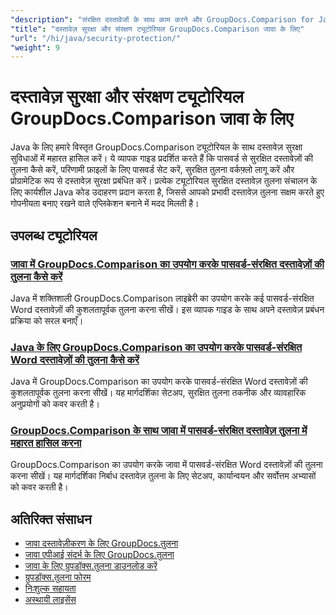 ```yaml
---
"description": "संरक्षित दस्तावेजों के साथ काम करने और GroupDocs.Comparison for Java के साथ तुलनात्मक परिणामों में सुरक्षा को लागू करने के लिए चरण-दर-चरण ट्यूटोरियल।"
"title": "दस्तावेज़ सुरक्षा और संरक्षण ट्यूटोरियल GroupDocs.Comparison जावा के लिए"
"url": "/hi/java/security-protection/"
"weight": 9
---
```


# दस्तावेज़ सुरक्षा और संरक्षण ट्यूटोरियल GroupDocs.Comparison जावा के लिए

Java के लिए हमारे विस्तृत GroupDocs.Comparison ट्यूटोरियल के साथ दस्तावेज़ सुरक्षा सुविधाओं में महारत हासिल करें। ये व्यापक गाइड प्रदर्शित करते हैं कि पासवर्ड से सुरक्षित दस्तावेज़ों की तुलना कैसे करें, परिणामी फ़ाइलों के लिए पासवर्ड सेट करें, सुरक्षित तुलना वर्कफ़्लो लागू करें और प्रोग्रामेटिक रूप से दस्तावेज़ सुरक्षा प्रबंधित करें। प्रत्येक ट्यूटोरियल सुरक्षित दस्तावेज़ तुलना संचालन के लिए कार्यशील Java कोड उदाहरण प्रदान करता है, जिससे आपको प्रभावी दस्तावेज़ तुलना सक्षम करते हुए गोपनीयता बनाए रखने वाले एप्लिकेशन बनाने में मदद मिलती है।

## उपलब्ध ट्यूटोरियल

### [जावा में GroupDocs.Comparison का उपयोग करके पासवर्ड-संरक्षित दस्तावेज़ों की तुलना कैसे करें](./compare-protected-docs-groupdocs-comparison-java/)
Java में शक्तिशाली GroupDocs.Comparison लाइब्रेरी का उपयोग करके कई पासवर्ड-संरक्षित Word दस्तावेज़ों की कुशलतापूर्वक तुलना करना सीखें। इस व्यापक गाइड के साथ अपने दस्तावेज़ प्रबंधन प्रक्रिया को सरल बनाएँ।

### [Java के लिए GroupDocs.Comparison का उपयोग करके पासवर्ड-संरक्षित Word दस्तावेज़ों की तुलना कैसे करें](./compare-password-protected-word-docs-groupdocs-java/)
Java में GroupDocs.Comparison का उपयोग करके पासवर्ड-संरक्षित Word दस्तावेज़ों की कुशलतापूर्वक तुलना करना सीखें। यह मार्गदर्शिका सेटअप, सुरक्षित तुलना तकनीक और व्यावहारिक अनुप्रयोगों को कवर करती है।

### [GroupDocs.Comparison के साथ जावा में पासवर्ड-संरक्षित दस्तावेज़ तुलना में महारत हासिल करना](./java-groupdocs-compare-password-protected-docs/)
GroupDocs.Comparison का उपयोग करके जावा में पासवर्ड-संरक्षित Word दस्तावेज़ों की तुलना करना सीखें। यह मार्गदर्शिका निर्बाध दस्तावेज़ तुलना के लिए सेटअप, कार्यान्वयन और सर्वोत्तम अभ्यासों को कवर करती है।

## अतिरिक्त संसाधन

- [जावा दस्तावेज़ीकरण के लिए GroupDocs.तुलना](https://docs.groupdocs.com/comparison/java/)
- [जावा एपीआई संदर्भ के लिए GroupDocs.तुलना](https://reference.groupdocs.com/comparison/java/)
- [जावा के लिए ग्रुपडॉक्स.तुलना डाउनलोड करें](https://releases.groupdocs.com/comparison/java/)
- [ग्रुपडॉक्स.तुलना फोरम](https://forum.groupdocs.com/c/comparison)
- [निःशुल्क सहायता](https://forum.groupdocs.com/)
- [अस्थायी लाइसेंस](https://purchase.groupdocs.com/temporary-license/)